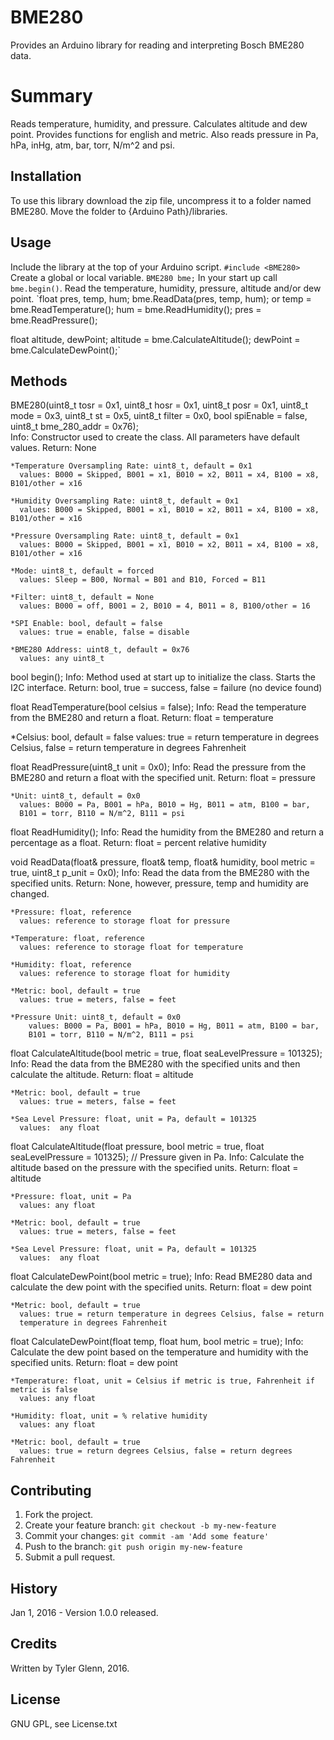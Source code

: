 # BME280
Provides an Arduino library for reading and interpreting Bosch BME280 data.
<snippet>
<content>
# Summary
Reads temperature, humidity, and pressure. Calculates altitude and dew point. Provides functions for english and metric. Also reads pressure in Pa, hPa, inHg, atm, bar, torr, N/m^2 and psi.

## Installation
To use this library download the zip file, uncompress it to a folder named BME280. Move the folder to {Arduino Path}/libraries.

## Usage
Include the library at the top of your Arduino script. `#include <BME280>`
Create a global or local variable. `BME280 bme;`
In your start up call `bme.begin()`.
Read the temperature, humidity, pressure, altitude and/or dew point.
`float pres, temp, hum;
bme.ReadData(pres, temp, hum);
or
temp = bme.ReadTemperature();
hum = bme.ReadHumidity();
pres = bme.ReadPressure();

float altitude, dewPoint;
altitude = bme.CalculateAltitude();
dewPoint = bme.CalculateDewPoint();`

## Methods

BME280(uint8_t tosr = 0x1, uint8_t hosr = 0x1, uint8_t posr = 0x1, uint8_t mode = 0x3,
  uint8_t st = 0x5, uint8_t filter = 0x0, bool spiEnable = false,
  uint8_t bme_280_addr = 0x76);  
  Info: Constructor used to create the class. All parameters have default values.
  Return: None

    *Temperature Oversampling Rate: uint8_t, default = 0x1
      values: B000 = Skipped, B001 = x1, B010 = x2, B011 = x4, B100 = x8, B101/other = x16

    *Humidity Oversampling Rate: uint8_t, default = 0x1
      values: B000 = Skipped, B001 = x1, B010 = x2, B011 = x4, B100 = x8, B101/other = x16

    *Pressure Oversampling Rate: uint8_t, default = 0x1
      values: B000 = Skipped, B001 = x1, B010 = x2, B011 = x4, B100 = x8, B101/other = x16

    *Mode: uint8_t, default = forced
      values: Sleep = B00, Normal = B01 and B10, Forced = B11

    *Filter: uint8_t, default = None
      values: B000 = off, B001 = 2, B010 = 4, B011 = 8, B100/other = 16

    *SPI Enable: bool, default = false
      values: true = enable, false = disable

    *BME280 Address: uint8_t, default = 0x76
      values: any uint8_t




bool  begin();
  Info: Method used at start up to initialize the class. Starts the I2C interface.
  Return: bool, true = success, false = failure (no device found)

float ReadTemperature(bool celsius = false);
  Info: Read the temperature from the BME280 and return a float.
  Return: float = temperature

*Celsius: bool, default = false
  values: true = return temperature in degrees Celsius, false = return
  temperature in degrees Fahrenheit


float ReadPressure(uint8_t unit = 0x0);
  Info: Read the pressure from the BME280 and return a float with the specified unit.
  Return: float = pressure

    *Unit: uint8_t, default = 0x0
      values: B000 = Pa, B001 = hPa, B010 = Hg, B011 = atm, B100 = bar,
      B101 = torr, B110 = N/m^2, B111 = psi

float ReadHumidity();
  Info: Read the humidity from the BME280 and return a percentage as a float.
  Return: float = percent relative humidity

void  ReadData(float& pressure, float& temp, float& humidity, bool metric = true, uint8_t p_unit = 0x0);
  Info: Read the data from the BME280 with the specified units.
  Return: None, however, pressure, temp and humidity are changed.

    *Pressure: float, reference
      values: reference to storage float for pressure

    *Temperature: float, reference
      values: reference to storage float for temperature

    *Humidity: float, reference
      values: reference to storage float for humidity

    *Metric: bool, default = true
      values: true = meters, false = feet

    *Pressure Unit: uint8_t, default = 0x0
        values: B000 = Pa, B001 = hPa, B010 = Hg, B011 = atm, B100 = bar,
        B101 = torr, B110 = N/m^2, B111 = psi

float CalculateAltitude(bool metric = true, float seaLevelPressure = 101325);
  Info: Read the data from the BME280 with the specified units and then calculate the altitude.
  Return: float = altitude

    *Metric: bool, default = true
      values: true = meters, false = feet

    *Sea Level Pressure: float, unit = Pa, default = 101325
      values:  any float


float CalculateAltitude(float pressure, bool metric = true, float seaLevelPressure = 101325); // Pressure given in Pa.
  Info: Calculate the altitude based on the pressure with the specified units.
  Return: float = altitude

    *Pressure: float, unit = Pa
      values: any float

    *Metric: bool, default = true
      values: true = meters, false = feet

    *Sea Level Pressure: float, unit = Pa, default = 101325
      values:  any float

float CalculateDewPoint(bool metric = true);
  Info: Read BME280 data and calculate the dew point with the specified units.
  Return: float = dew point

    *Metric: bool, default = true
      values: true = return temperature in degrees Celsius, false = return
      temperature in degrees Fahrenheit

float CalculateDewPoint(float temp, float hum, bool metric = true);
  Info: Calculate the dew point based on the temperature and humidity with the specified units.
  Return: float = dew point

    *Temperature: float, unit = Celsius if metric is true, Fahrenheit if metric is false
      values: any float

    *Humidity: float, unit = % relative humidity
      values: any float

    *Metric: bool, default = true
      values: true = return degrees Celsius, false = return degrees Fahrenheit

## Contributing
1. Fork the project.
2. Create your feature branch: `git checkout -b my-new-feature`
3. Commit your changes: `git commit -am 'Add some feature'`
4. Push to the branch: `git push origin my-new-feature`
5. Submit a pull request.

## History
Jan 1, 2016 - Version 1.0.0 released.

## Credits
Written by Tyler Glenn, 2016.

## License
GNU GPL, see License.txt
</content>
</snippet>
